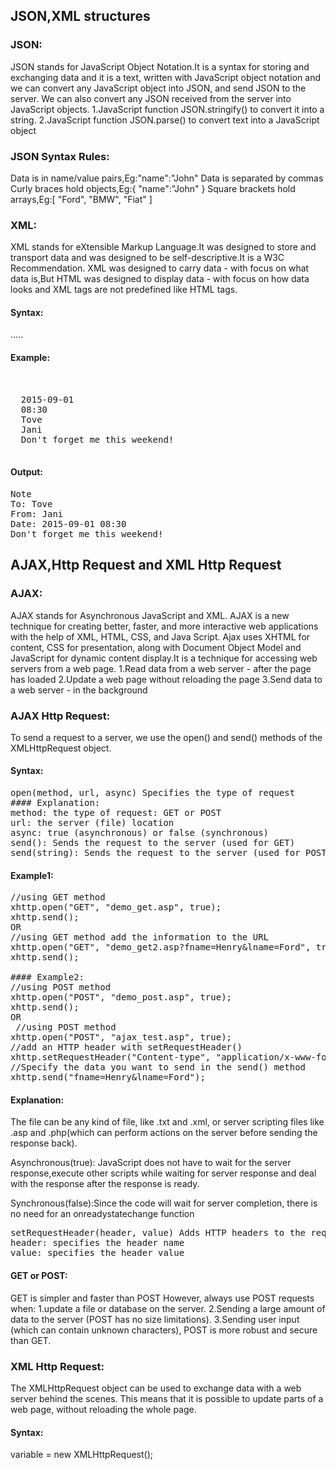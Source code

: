 ## JSON,XML structures

### JSON: 
JSON stands for JavaScript Object Notation.It is a syntax for storing and exchanging data and it is a text, written with JavaScript object notation and we can convert any JavaScript object into JSON, and send JSON to the server.
We can also convert any JSON received from the server into JavaScript objects.
1.JavaScript function JSON.stringify() to convert it into a string.
2.JavaScript function JSON.parse() to convert text into a JavaScript object

### JSON Syntax Rules:
Data is in name/value pairs,Eg:"name":"John"
Data is separated by commas
Curly braces hold objects,Eg:{ "name":"John" }
Square brackets hold arrays,Eg:[ "Ford", "BMW", "Fiat" ]

### XML:
XML stands for eXtensible Markup Language.It was designed to store and transport data and was designed to be self-descriptive.It is a W3C Recommendation.
XML was designed to carry data - with focus on what data is,But HTML was designed to display data - with focus on how data looks and XML tags are not predefined like HTML tags.

#### Syntax:
<root>
  <child>
    <subchild>.....</subchild>
  </child>
</root>

#### Example:
<pre>
<?xml version="1.0" encoding="UTF-8"?>
<note>
  <date>2015-09-01</date>
  <hour>08:30</hour>
  <to>Tove</to>
  <from>Jani</from>
  <body>Don't forget me this weekend!</body>
</note>
</pre>
#### Output:
<pre>
Note
To: Tove
From: Jani
Date: 2015-09-01 08:30
Don't forget me this weekend!
</pre>

## AJAX,Http Request and XML Http Request

### AJAX:
AJAX stands for Asynchronous JavaScript and XML. AJAX is a new technique for creating better, faster, and more interactive web applications with the help of XML, HTML, CSS, and Java Script. Ajax uses XHTML for content, CSS for presentation, along with Document Object Model and JavaScript for dynamic content display.It is a technique for accessing web servers from a web page.
1.Read data from a web server - after the page has loaded
2.Update a web page without reloading the page
3.Send data to a web server - in the background

### AJAX Http Request:
To send a request to a server, we use the open() and send() methods of the XMLHttpRequest object.
#### Syntax:
<pre>
open(method, url, async) Specifies the type of request
#### Explanation:
method: the type of request: GET or POST
url: the server (file) location
async: true (asynchronous) or false (synchronous)
send(): Sends the request to the server (used for GET)
send(string): Sends the request to the server (used for POST)
</pre>
#### Example1:
<pre>
//using GET method
xhttp.open("GET", "demo_get.asp", true); 
xhttp.send();
OR
//using GET method add the information to the URL
xhttp.open("GET", "demo_get2.asp?fname=Henry&lname=Ford", true);
xhttp.send();

#### Example2:
//using POST method
xhttp.open("POST", "demo_post.asp", true); 
xhttp.send();
OR
 //using POST method
xhttp.open("POST", "ajax_test.asp", true);
//add an HTTP header with setRequestHeader()
xhttp.setRequestHeader("Content-type", "application/x-www-form-urlencoded"); 
//Specify the data you want to send in the send() method
xhttp.send("fname=Henry&lname=Ford"); 
</pre>
#### Explanation:
The file can be any kind of file, like .txt and .xml, or server scripting files like .asp and .php(which can perform actions on the server before sending the response back).

Asynchronous(true): JavaScript does not have to wait for the server response,execute other scripts while waiting for server response and deal with the response after the response is ready.

Synchronous(false):Since the code will wait for server completion, there is no need for an onreadystatechange function
<pre>
setRequestHeader(header, value) Adds HTTP headers to the request
header: specifies the header name
value: specifies the header value
</pre>

#### GET or POST:
GET is simpler and faster than POST
However, always use POST requests when:
1.update a file or database on the server.
2.Sending a large amount of data to the server (POST has no size limitations).
3.Sending user input (which can contain unknown characters), POST is more robust and secure than GET.

### XML Http Request:
The XMLHttpRequest object can be used to exchange data with a web server behind the scenes. This means that it is possible to update parts of a web page, without reloading the whole page.

#### Syntax:
variable = new XMLHttpRequest();

